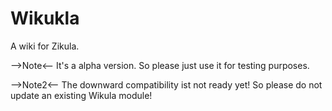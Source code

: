Wikukla
=======

A wiki for Zikula.

-->Note<-- It's a alpha version. So please just use it for testing  purposes.

-->Note2<-- The downward compatibility ist not ready yet! So please do not update an existing Wikula module!